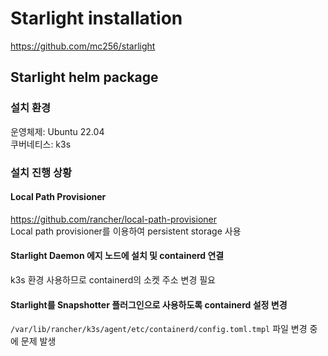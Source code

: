 # Starlight installation
https://github.com/mc256/starlight

## Starlight helm package

### 설치 환경
운영체제: Ubuntu 22.04  
쿠버네티스: k3s

### 설치 진행 상황

#### Local Path Provisioner
https://github.com/rancher/local-path-provisioner  
Local path provisioner를 이용하여 persistent storage 사용

#### Starlight Daemon 에지 노드에 설치 및 containerd 연결
k3s 환경 사용하므로 containerd의 소켓 주소 변경 필요


#### Starlight를 Snapshotter 플러그인으로 사용하도록 containerd 설정 변경

`/var/lib/rancher/k3s/agent/etc/containerd/config.toml.tmpl` 파일 변경 중에 문제 발생
